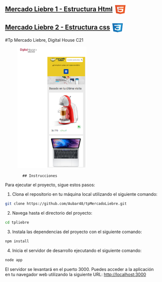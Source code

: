 ## [Mercado Liebre 1 - Estructura Html](https://github.com/Aubar48/tpMercadoLiebre/tree/estructura-html) <img align="center" alt="HTML" height="30" width="40" src="https://raw.githubusercontent.com/devicons/devicon/master/icons/html5/html5-original.svg"> 
## [Mercado Liebre 2 - Estructura css](https://github.com/Aubar48/tpMercadoLiebre/tree/estructura-css) <img align="center" alt="CSS" height="30" width="40" src="https://raw.githubusercontent.com/devicons/devicon/master/icons/css3/css3-original.svg"> 

#Tp Mercado Liebre, Digital House C21 
          <figure><img src="./mock/mercadoLiebre.png" alt="logo" style="height: 400px;"></figure>

            ## Instrucciones

Para ejecutar el proyecto, sigue estos pasos:

1. Clona el repositorio en tu máquina local utilizando el siguiente comando:

```bash
git clone https://github.com/Aubar48/tpMercadoLiebre.git
```

2. Navega hasta el directorio del proyecto:

```bash
cd tpliebre
```

3. Instala las dependencias del proyecto con el siguiente comando:

```bash
npm install
```

4. Inicia el servidor de desarrollo ejecutando el siguiente comando:

```bash
node app
```

El servidor se levantará en el puerto 3000. Puedes acceder a la aplicación en tu navegador web utilizando la siguiente URL: [http://localhost:3000](http://localhost:3000)
